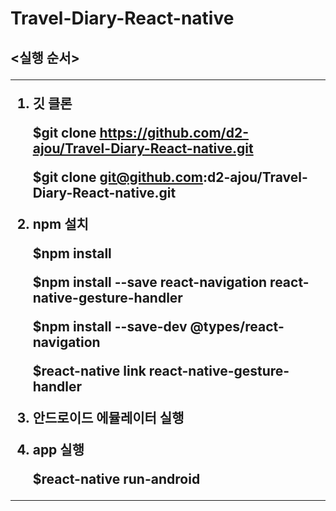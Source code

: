 # Travel-Diary-React-native

<h2> <실행 순서>
  
-----------------------------------------------------------------------

1. 깃 클론

   $git clone https://github.com/d2-ajou/Travel-Diary-React-native.git
   
   
   $git clone git@github.com:d2-ajou/Travel-Diary-React-native.git
   
  
2. npm 설치

   $npm install
   
   $npm install --save react-navigation react-native-gesture-handler
   
   $npm install --save-dev @types/react-navigation
   
   $react-native link react-native-gesture-handler
   
  
3. 안드로이드 에뮬레이터 실행

  
4. app 실행

   $react-native run-android
   
-----------------------------------------------------------------------
